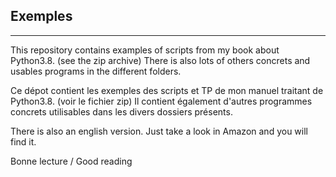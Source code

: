 ## Exemples
------
This repository contains examples of scripts from my book about Python3.8. (see the zip archive)
There is also lots of others concrets and usables programs in the different folders.

Ce dépot contient les exemples des scripts et TP de mon manuel traitant de Python3.8. (voir le fichier zip)
Il contient également d'autres programmes concrets utilisables dans les divers dossiers présents.

There is also an english version. Just take a look in Amazon and you will find it.

Bonne lecture / Good reading

